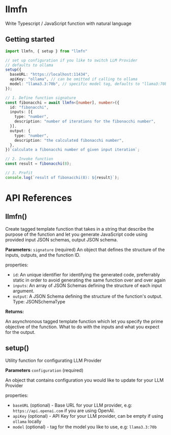 # llmfn

Write Typescript / JavaScript function with natural language

## Getting started

```typescript
import llmfn, { setup } from "llmfn"

// set up configuration if you like to switch LLM Provider
// defaults to ollama 
setup({
  baseURL: "https://localhost:11434",
  apiKey: "ollama", // can be omitted if calling to ollama
  model: "llama3.3:70b", // specific model tag, defaults to "llama3:70b"
});

// 1. Define function signature
const fibonacchi = await llmfn<[number], number>({
  id: "fibonacchi", 
  inputs: [{
    type: "number",
    description: "number of iterations for the fibonacchi number",
  }],
  output: {
    type: "number",
    description: "the calculated fibonacchi number",
  },
})`calculate a fibonacchi number of given input iteration`;

// 2. Invoke function 
const result = fibonacchi(8);

// 3. Profit
console.log(`result of fibonacchi(8): ${result}`);
```

# API References

## llmfn()

Create tagged template function that takes in a string that describe the purpose of the function and let you generate JavaScript code using provided input JSON schemas, output JSON schema.

**Parameters:**
`signature` (required)
An object that defines the structure of the inputs, outputs, and the function ID.

properties:
- `id`: An unique identifier for identifying the generated code, preferrably static in order to avoid generating the same function over and over again
- `inputs`: An array of JSON Schemas defining the structure of each input argument.
- `output`: A JSON Schema defining the structure of the function's output.
Type: JSONSchemaType<Output>

**Returns:**

An asynchronous tagged template function which let you specify the prime objective of the function. What to do with the inputs and what you expect for the output.

## setup()

Utility function for configurating LLM Provider

**Parameters**
`configuration` (required)

An object that contains configuration you would like to update for your LLM Provider

properties: 
- `baseURL` (optional) - Base URL for your LLM provider, e.g: `https://api.openai.com` if you are using OpenAI. 
- `apiKey` (optional) - API Key for your LLM provider, can be empty if using `ollama` locally
- `model` (optional) - tag for the model you like to use, e.g: `llama3.3:70b` 